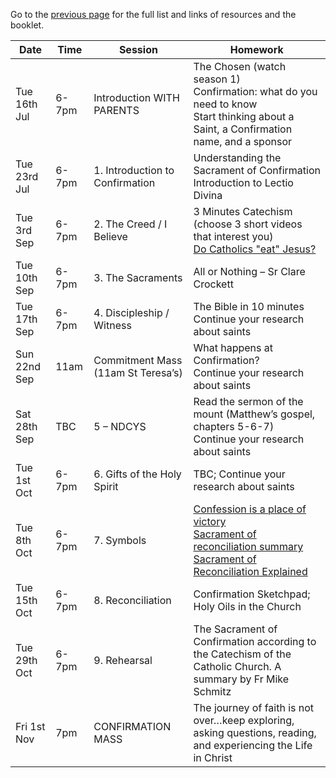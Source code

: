 
Go to the [previous page](./ResourcesforConfirmation.md) for the full list and links of resources and the booklet.

| Date                  | Time        | Session                                 | Homework                                                                                                                                           |
|-----------------------|-------------|------------------------------------------|----------------------------------------------------------------------------------------------------------------------------------------------------|
| Tue 16th Jul     | 6-7pm       | Introduction WITH PARENTS                | The Chosen (watch season 1)<br>Confirmation: what do you need to know<br>Start thinking about a Saint, a Confirmation name, and a sponsor |
| Tue 23rd Jul     | 6-7pm       | 1. Introduction to Confirmation | Understanding the Sacrament of Confirmation<br>Introduction to Lectio Divina                                     |
| Tue 3rd Sep | 6-7pm       | 2. The Creed / I Believe        |  3 Minutes Catechism (choose 3 short videos that interest you)<br>[Do Catholics "eat" Jesus?](https://youtu.be/UQPTfyxZLKI?si=flX9lCovXnW3IysC)                                                                       |
| Tue 10th Sep| 6-7pm       | 3. The Sacraments               |  All or Nothing – Sr Clare Crockett                                                                                                  |
| Tue 17th Sep| 6-7pm       | 4. Discipleship / Witness       |  The Bible in 10 minutes<br>Continue your research about saints                                                                    |
| Sun 22nd Sep | 11am        | Commitment Mass (11am St Teresa’s)       |  What happens at Confirmation?<br>Continue your research about saints                                                              |
| Sat 28th Sep | TBC       | 5 – NDCYS              |  Read the sermon of the mount (Matthew’s gospel, chapters 5-6-7)<br>Continue your research about saints                            |
| Tue 1st Oct   | 6-7pm       | 6. Gifts of the Holy Spirit     |  TBC;  Continue your research about saints                                                                                        |
| Tue 8th Oct   | 6-7pm       | 7. Symbols                      |  [Confession is a place of victory](https://youtu.be/YiVjwlUO9Sc?si=k52r4xgd4AnHqieF)<br>[Sacrament of reconciliation summary](https://youtu.be/PkeggrEIcVY?si=DYiHITwDeXmDpBgZ)<br>[Sacrament of Reconciliation Explained](https://youtu.be/pfZkq7BABJM?si=67Uv10W_Sg7ckAhr)                                                                                                |
| Tue 15th Oct  | 6-7pm       | 8. Reconciliation               |  Confirmation Sketchpad;  Holy Oils in the Church                                                                                 |
| Tue 29th Oct  | 6-7pm       | 9. Rehearsal                    |  The Sacrament of Confirmation according to the Catechism of the Catholic Church. A summary by Fr Mike Schmitz                       |
| Fri 1st Nov   | 7pm         | CONFIRMATION MASS                        | The journey of faith is not over…keep exploring, asking questions, reading, and experiencing the Life in Christ                        |